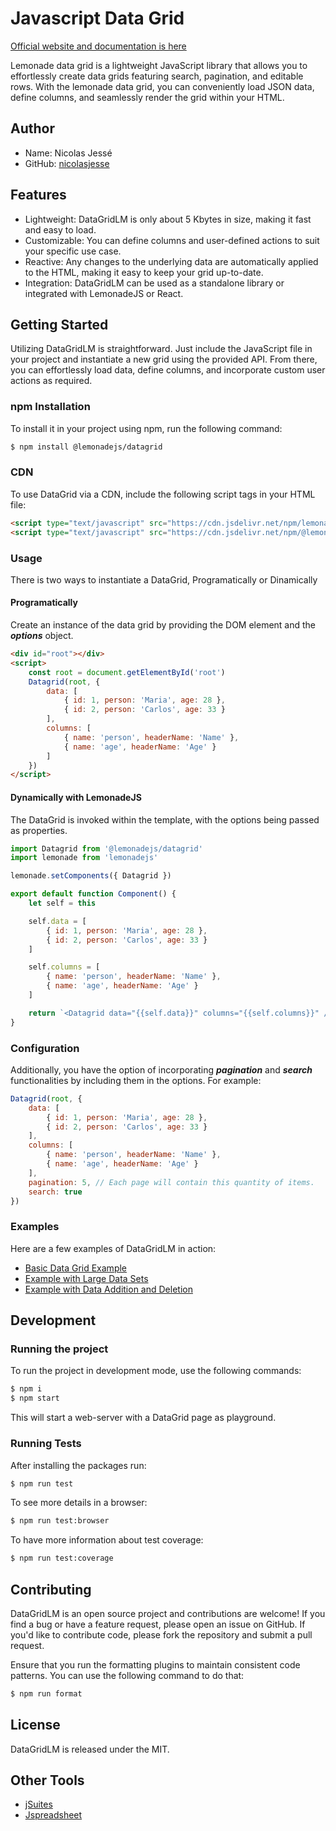 # Javascript Data Grid
[Official website and documentation is here](https://lemonadejs.net/components/datagrid)

Lemonade data grid is a lightweight JavaScript library that allows you to effortlessly create data grids featuring search, pagination, and editable rows. With the lemonade data grid, you can conveniently load JSON data, define columns, and seamlessly render the grid within your HTML.

## Author

- Name: Nicolas Jessé
- GitHub: [nicolasjesse](https://github.com/nicolasjesse)

## Features

-   Lightweight: DataGridLM is only about 5 Kbytes in size, making it fast and easy to load.
-   Customizable: You can define columns and user-defined actions to suit your specific use case.
-   Reactive: Any changes to the underlying data are automatically applied to the HTML, making it easy to keep your grid up-to-date.
-   Integration: DataGridLM can be used as a standalone library or integrated with LemonadeJS or React.

## Getting Started

Utilizing DataGridLM is straightforward. Just include the JavaScript file in your project and instantiate a new grid using the provided API. From there, you can effortlessly load data, define columns, and incorporate custom user actions as required.

### npm Installation

To install it in your project using npm, run the following command:

```bash
$ npm install @lemonadejs/datagrid
```

### CDN

To use DataGrid via a CDN, include the following script tags in your HTML file:

```html
<script type="text/javascript" src="https://cdn.jsdelivr.net/npm/lemonadejs/dist/lemonade.min.js"></script>
<script type="text/javascript" src="https://cdn.jsdelivr.net/npm/@lemonadejs/datagrid/dist/index.min.js"></script>
```

### Usage

There is two ways to instantiate a DataGrid, Programatically or Dinamically

#### Programatically

Create an instance of the data grid by providing the DOM element and the **_options_** object.

```html
<div id="root"></div>
<script>
    const root = document.getElementById('root')
    Datagrid(root, {
        data: [
            { id: 1, person: 'Maria', age: 28 },
            { id: 2, person: 'Carlos', age: 33 }
        ],
        columns: [
            { name: 'person', headerName: 'Name' },
            { name: 'age', headerName: 'Age' }
        ]
    })
</script>
```

#### Dynamically with LemonadeJS

The DataGrid is invoked within the template, with the options being passed as properties.

```javascript
import Datagrid from '@lemonadejs/datagrid'
import lemonade from 'lemonadejs'

lemonade.setComponents({ Datagrid })

export default function Component() {
    let self = this

    self.data = [
        { id: 1, person: 'Maria', age: 28 },
        { id: 2, person: 'Carlos', age: 33 }
    ]

    self.columns = [
        { name: 'person', headerName: 'Name' },
        { name: 'age', headerName: 'Age' }
    ]

    return `<Datagrid data="{{self.data}}" columns="{{self.columns}}" />`
}
```

### Configuration

Additionally, you have the option of incorporating **_pagination_** and **_search_** functionalities by including them in the options. For example:

```javascript
Datagrid(root, {
    data: [
        { id: 1, person: 'Maria', age: 28 },
        { id: 2, person: 'Carlos', age: 33 }
    ],
    columns: [
        { name: 'person', headerName: 'Name' },
        { name: 'age', headerName: 'Age' }
    ],
    pagination: 5, // Each page will contain this quantity of items.
    search: true
})
```

### Examples

Here are a few examples of DataGridLM in action:

-   [Basic Data Grid Example](https://lemonadejs.net/components/datagrid#example-1)
-   [Example with Large Data Sets](https://lemonadejs.net/components/datagrid#example-2)
-   [Example with Data Addition and Deletion](https://lemonadejs.net/components/datagrid#example-3)

## Development

### Running the project

To run the project in development mode, use the following commands:

```bash
$ npm i
$ npm start
```

This will start a web-server with a DataGrid page as playground.

### Running Tests

After installing the packages run:

```bash
$ npm run test
```

To see more details in a browser:

```bash
$ npm run test:browser
```

To have more information about test coverage:

```bash
$ npm run test:coverage
```

## Contributing

DataGridLM is an open source project and contributions are welcome! If you find a bug or have a feature request, please open an issue on GitHub. If you'd like to contribute code, please fork the repository and submit a pull request.

Ensure that you run the formatting plugins to maintain consistent code patterns. You can use the following command to do that:

```bash
$ npm run format
```

## License

DataGridLM is released under the MIT.

## Other Tools

- [jSuites](https://jsuites.net/v4/)
- [Jspreadsheet](https://jspreadsheet.com)
